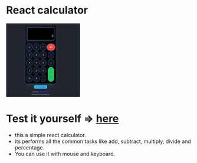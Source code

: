 <h1>React calculator</h1>
<img src="public/calculator.png" height="200px" width="200px">
<br/>
<h1>Test it yourself => <a href="https://salman3001.github.io/calculator-react/" target="_blank">here</a></h1>

<ul>
    <li> this a simple react calculator.</li>
    <li>its performs all the common tasks like add, subtract, multiply, divide and percentage.</li>
    <li>You can use it with mouse and keyboard. </li>
</ul>
